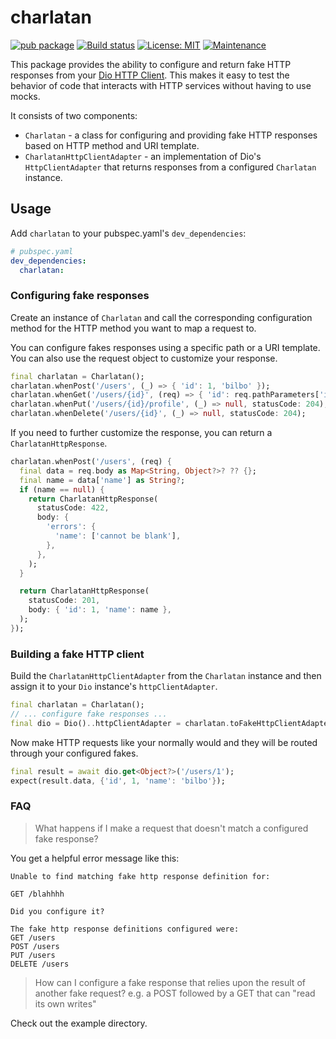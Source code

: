 # charlatan

[![pub package](https://img.shields.io/pub/v/charlatan.svg)](https://pub.dev/packages/charlatan)
[![Build status](https://github.com/Betterment/dart_fake_http/actions/workflows/ci.yml/badge.svg?branch=main)](https://github.com/Betterment/charlatan/actions/workflows/ci.yml?query=branch%3Amain)
[![License: MIT](https://img.shields.io/badge/License-MIT-yellow.svg)](https://opensource.org/licenses/MIT)
[![Maintenance](https://img.shields.io/badge/Maintained%3F-yes-green.svg)](https://GitHub.com/Betterment/charlatan/pulse)

This package provides the ability to configure and return fake HTTP
responses from your [Dio HTTP Client](https://pub.dev/packages/dio).
This makes it easy to test the behavior of code that interacts with
HTTP services without having to use mocks.

It consists of two components:

- `Charlatan` - a class for configuring and providing fake HTTP responses
  based on HTTP method and URI template.
- `CharlatanHttpClientAdapter` - an implementation of Dio's
  `HttpClientAdapter` that returns responses from a configured
  `Charlatan` instance.

## Usage

Add `charlatan` to your pubspec.yaml's `dev_dependencies`:

```yaml
# pubspec.yaml
dev_dependencies:
  charlatan:
```

### Configuring fake responses

Create an instance of `Charlatan` and call the corresponding
configuration method for the HTTP method you want to map a request to.

You can configure fakes responses using a specific path or a URI
template. You can also use the request object to customize your
response.

```dart
final charlatan = Charlatan();
charlatan.whenPost('/users', (_) => { 'id': 1, 'bilbo' });
charlatan.whenGet('/users/{id}', (req) => { 'id': req.pathParameters['id'], 'name': 'bilbo' });
charlatan.whenPut('/users/{id}/profile', (_) => null, statusCode: 204);
charlatan.whenDelete('/users/{id}', (_) => null, statusCode: 204);
```

If you need to further customize the response, you can return a
`CharlatanHttpResponse`.

```dart
charlatan.whenPost('/users', (req) {
  final data = req.body as Map<String, Object?>? ?? {};
  final name = data['name'] as String?;
  if (name == null) {
    return CharlatanHttpResponse(
      statusCode: 422,
      body: {
        'errors': {
          'name': ['cannot be blank'],
        },
      },
    );
  }

  return CharlatanHttpResponse(
    statusCode: 201,
    body: { 'id': 1, 'name': name },
  );
});
```

### Building a fake HTTP client

Build the `CharlatanHttpClientAdapter` from the `Charlatan` instance and then
assign it to your `Dio` instance's `httpClientAdapter`.

```dart
final charlatan = Charlatan();
// ... configure fake responses ...
final dio = Dio()..httpClientAdapter = charlatan.toFakeHttpClientAdapter();
```

Now make HTTP requests like your normally would and they will be routed
through your configured fakes.

```dart
final result = await dio.get<Object?>('/users/1');
expect(result.data, {'id', 1, 'name': 'bilbo'});
```

### FAQ

> What happens if I make a request that doesn't match a configured fake
> response?

You get a helpful error message like this:

```
Unable to find matching fake http response definition for:

GET /blahhhh

Did you configure it?

The fake http response definitions configured were:
GET /users
POST /users
PUT /users
DELETE /users
```

> How can I configure a fake response that relies upon the result of
> another fake request? e.g. a POST followed by a GET that can "read its
> own writes"

Check out the example directory.
